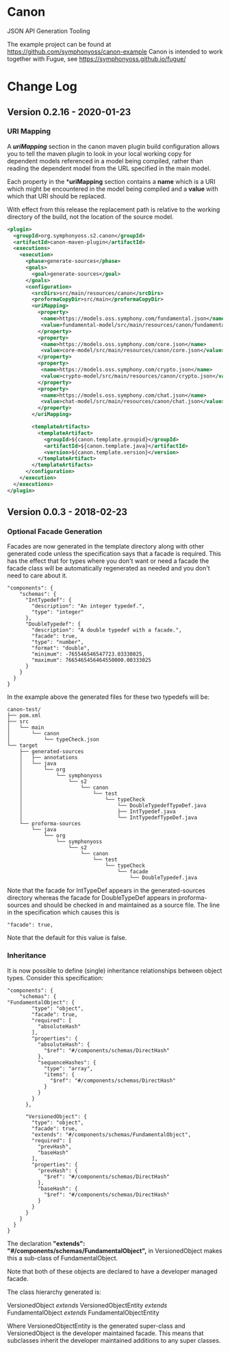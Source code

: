 # Canon
JSON API Generation Tooling

The example project can be found at https://github.com/symphonyoss/canon-example
Canon is intended to work together with Fugue, see https://symphonyoss.github.io/fugue/

# Change Log

## Version 0.2.16 - 2020-01-23
### URI Mapping
A ***uriMapping*** section in the canon maven plugin build configuration allows you to tell the maven plugin to look in your
local working copy for dependent models referenced in a model being compiled, rather than reading the dependent model
from the URL specified in the main model.

Each property in the ***uriMapping** section contains a **name** which is a URI which might be encountered in the model being 
compiled and a **value** with which that URI should be replaced.

With effect from this release the replacement path is relative to the working directory of the build, not the location of the
source model.

```xml
<plugin>
  <groupId>org.symphonyoss.s2.canon</groupId>
  <artifactId>canon-maven-plugin</artifactId>
  <executions>
    <execution>
      <phase>generate-sources</phase>
      <goals>
        <goal>generate-sources</goal>
      </goals>
      <configuration>
        <srcDirs>src/main/resources/canon</srcDirs>
        <proformaCopyDir>src/main</proformaCopyDir>
        <uriMapping>
          <property>
           <name>https://models.oss.symphony.com/fundamental.json</name>
           <value>fundamental-model/src/main/resources/canon/fundamental.json</value>
          </property>
          <property>
           <name>https://models.oss.symphony.com/core.json</name>
           <value>core-model/src/main/resources/canon/core.json</value>
          </property>
          <property>
           <name>https://models.oss.symphony.com/crypto.json</name>
           <value>crypto-model/src/main/resources/canon/crypto.json</value>
          </property>
          <property>
           <name>https://models.oss.symphony.com/chat.json</name>
           <value>chat-model/src/main/resources/canon/chat.json</value>
          </property>
        </uriMapping>

        <templateArtifacts>
          <templateArtifact>
            <groupId>${canon.template.groupid}</groupId>
            <artifactId>${canon.template.java}</artifactId>
            <version>${canon.template.version}</version>
          </templateArtifact>
        </templateArtifacts>
      </configuration>
    </execution>
  </executions>
</plugin>
```

## Version 0.0.3 - 2018-02-23
### Optional Facade Generation
Facades are now generated in the template directory along with other generated code unless the specification
says that a facade is required. This has the effect that for types where you don't want or need a facade the
facade class will be automatically regenerated as needed and you don't need to care about it.

```
"components": {
    "schemas": {
      "IntTypedef": {
        "description": "An integer typedef.",
        "type": "integer"
      },
      "DoubleTypedef": {
        "description": "A double typedef with a facade.",
        "facade": true,
        "type": "number",
        "format": "double",
        "minimum": -765546546547723.03330025,
        "maximum": 7665465456464550000.00333025
      }
    }
  }
}
```

In the example above the generated files for these two typedefs will be:

```
canon-test/
├── pom.xml
├── src
│   └── main
│       └── canon
│           └── typeCheck.json
└── target
    ├── generated-sources
    │   ├── annotations
    │   └── java
    │       └── org
    │           └── symphonyoss
    │               └── s2
    │                   └── canon
    │                       └── test
    │                           └── typeCheck
    │                               └── DoubleTypedefTypeDef.java
    │                               ├── IntTypedef.java
    │                               └── IntTypedefTypeDef.java
    └── proforma-sources
        └── java
            └── org
                └── symphonyoss
                    └── s2
                        └── canon
                            └── test
                                └── typeCheck
                                    └── facade
                                        └── DoubleTypedef.java

```

Note that the facade for IntTypeDef appears in the generated-sources directory whereas the facade for DoubleTypeDef appears in proforma-sources and should be checked in and maintained as a source file. The line in the specification which causes this is

```
"facade": true,
```

Note that the default for this value is false.

### Inheritance
It is now possible to define (single) inheritance relationships between object types. Consider this specification:

```
"components": {
    "schemas": {
"FundamentalObject": {
        "type": "object",
        "facade": true,
        "required": [
          "absoluteHash"
        ],
        "properties": {
          "absoluteHash": {
            "$ref": "#/components/schemas/DirectHash"
          },
          "sequenceHashes": {
            "type": "array",
            "items": {
              "$ref": "#/components/schemas/DirectHash"
            }
          }
        }
      },
      
      "VersionedObject": {
        "type": "object",
        "facade": true,
        "extends": "#/components/schemas/FundamentalObject",
        "required": [
          "prevHash",
          "baseHash"
        ],
        "properties": {
          "prevHash": {
            "$ref": "#/components/schemas/DirectHash"
          },
          "baseHash": {
            "$ref": "#/components/schemas/DirectHash"
          }
        }
      }
    }
  }
}
```

The declaration **"extends": "#/components/schemas/FundamentalObject",** in VersionedObject makes this a sub-class of FundamentalObject.

Note that both of these objects are declared to have a developer managed facade.

The class hierarchy generated is:

VersionedObject _extends_ VersionedObjectEntity _extends_ FundamentalObject _extends_ FundamentalObjectEntity

Where VersionedObjectEntity is the generated super-class and VersionedObject is the developer maintained facade. This means that subclasses inherit the developer maintained additions to any super classes.
